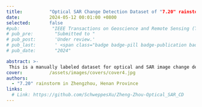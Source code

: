 ```yaml
---
title:          "Optical SAR Change Detection Dataset of "7.20" rainstorm in Zhengzhou, Henan Province"
date:           2024-05-12 00:01:00 +0800
selected:       false
#pub:            "IEEE Transactions on Geoscience and Remote Sensing (TGRS)"
# pub_pre:        "Submitted to "
# pub_post:       'Under review.'
# pub_last:       ' <span class="badge badge-pill badge-publication badge-success">Spotlight</span>'
# pub_date:       "2024"

abstract: >-
 This is a manually labeled dataset for optical and SAR image change detection.
cover:          /assets/images/covers/cover4.jpg
authors:
  - "7.20" rainstorm in Zhengzhou, Henan Province
links:
  # Link: https://github.com/SchweppesXu/Zheng-Zhou-Optical_SAR_CD
---
```

